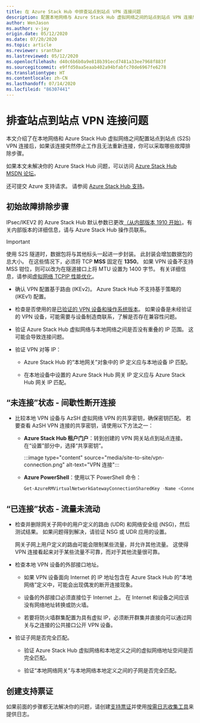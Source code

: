```yaml
---
title: 在 Azure Stack Hub 中排查站点到站点 VPN 连接问题
description: 配置本地网络与 Azure Stack Hub 虚拟网络之间的站点到站点 VPN 连接后可以执行的故障排除步骤。
author: WenJason
ms.author: v-jay
origin.date: 05/12/2020
ms.date: 07/20/2020
ms.topic: article
ms.reviewer: sranthar
ms.lastreviewed: 05/12/2020
ms.openlocfilehash: d40c6b6b0a9e818b391ecd7481a33ee7968f883f
ms.sourcegitcommit: e9ffd50aa5eaab402a94bfabfc70de6967fe6278
ms.translationtype: HT
ms.contentlocale: zh-CN
ms.lasthandoff: 07/14/2020
ms.locfileid: "86307441"
---
```

# <a name="troubleshoot-site-to-site-vpn-connections"></a>排查站点到站点 VPN 连接问题

本文介绍了在本地网络和 Azure Stack Hub 虚拟网络之间配置站点到站点 (S2S) VPN 连接后，如果该连接突然停止工作且无法重新连接，你可以采取哪些故障排除步骤。

如果本文未解决你的 Azure Stack Hub 问题，可以访问 [Azure Stack Hub MSDN 论坛](https://social.msdn.microsoft.com/Forums/zh-CN/home)。

还可提交 Azure 支持请求。 请参阅 [Azure Stack Hub 支持](../operator/azure-stack-manage-basics.md#where-to-get-support)。

## <a name="initial-troubleshooting-steps"></a>初始故障排除步骤

IPsec/IKEV2 的 Azure Stack Hub 默认参数已更改[（从内部版本 1910 开始）](../user/azure-stack-vpn-gateway-settings.md#ike-phase-1-main-mode-parameters)。有关内部版本的详细信息，请与 Azure Stack Hub 操作员联系。

> [!IMPORTANT]
> 使用 S2S 隧道时，数据包将与其他标头一起进一步封装。 此封装会增加数据包的总大小。 在这些情况下，必须将 TCP **MSS** 固定在 **1350**。 如果 VPN 设备不支持 MSS 钳位，则可以改为在隧道接口上将 MTU 设置为 1400 字节。 有关详细信息，请参阅[虚拟网络 TCPIP 性能优化](/virtual-network/virtual-network-tcpip-performance-tuning)。

- 确认 VPN 配置基于路由 (IKEv2)。 Azure Stack Hub 不支持基于策略的 (IKEv1) 配置。

- 检查是否使用的是[已验证的 VPN 设备和操作系统版本](/vpn-gateway/vpn-gateway-about-vpn-devices#devicetable)。 如果设备是未经验证的 VPN 设备，可能需要与设备制造商联系，了解是否存在兼容性问题。

- 验证 Azure Stack Hub 虚拟网络与本地网络之间是否没有重叠的 IP 范围。 这可能会导致连接问题。 

- 验证 VPN 对等 IP：

  - Azure Stack Hub 的“本地网关”对象中的 IP 定义应与本地设备 IP 匹配。

  - 在本地设备中设置的 Azure Stack Hub 网关 IP 定义应与 Azure Stack Hub 网关 IP 匹配。

## <a name="status-not-connected---intermittent-disconnects"></a>“未连接”状态 - 间歇性断开连接

- 比较本地 VPN 设备与 AzSH 虚拟网络 VPN 的共享密钥，确保密钥匹配。 若要查看 AzSH VPN 连接的共享密钥，请使用以下方法之一：

  - **Azure Stack Hub 租户门户**：转到创建的 VPN 网关站点到站点连接。 在“设置”部分中，选择“共享密钥”。

      :::image type="content" source="media/site-to-site/vpn-connection.png" alt-text="VPN 连接":::

  - **Azure PowerShell**：使用以下 PowerShell 命令：

      ```powershell
      Get-AzureRMVirtualNetworkGatewayConnectionSharedKey -Name <Connection name> -ResourceGroupName <Resource group>
      ```

## <a name="status-connected--traffic-not-flowing"></a>“已连接”状态 - 流量未流动

- 检查并删除网关子网中的用户定义的路由 (UDR) 和网络安全组 (NSG)，然后测试结果。 如果问题得到解决，请验证 NSG 或 UDR 应用的设置。

   网关子网上用户定义的路由可能会限制某些流量，并允许其他流量。 这使得 VPN 连接看起来对于某些流量不可靠，而对于其他流量很可靠。

- 检查本地 VPN 设备的外部接口地址。 

  - 如果 VPN 设备面向 Internet 的 IP 地址包含在 Azure Stack Hub 的“本地网络”定义中，可能会出现偶发的断开连接现象。

  - 设备的外部接口必须直接位于 Internet 上。 在 Internet 和设备之间应该没有网络地址转换或防火墙。

  - 若要将防火墙群集配置为具有虚拟 IP，必须断开群集并直接向可以通过网关与之连接的公共接口公开 VPN 设备。

- 验证子网是否完全匹配。

  - 验证 Azure Stack Hub 虚拟网络和本地定义之间的虚拟网络地址空间是否完全匹配。

  - 验证“本地网络网关”与本地网络本地定义之间的子网是否完全匹配。

## <a name="create-a-support-ticket"></a>创建支持票证

如果前面的步骤都无法解决你的问题，请创建[支持票证](../operator/azure-stack-manage-basics.md#where-to-get-support)并使用[按需日志收集工具](../operator/azure-stack-diagnostic-log-collection-overview.md)来提供日志。
